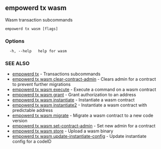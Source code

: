 ## empowerd tx wasm

Wasm transaction subcommands

```
empowerd tx wasm [flags]
```

### Options

```
  -h, --help   help for wasm
```

### SEE ALSO

* [empowerd tx](empowerd_tx.md)	 - Transactions subcommands
* [empowerd tx wasm clear-contract-admin](empowerd_tx_wasm_clear-contract-admin.md)	 - Clears admin for a contract to prevent further migrations
* [empowerd tx wasm execute](empowerd_tx_wasm_execute.md)	 - Execute a command on a wasm contract
* [empowerd tx wasm grant](empowerd_tx_wasm_grant.md)	 - Grant authorization to an address
* [empowerd tx wasm instantiate](empowerd_tx_wasm_instantiate.md)	 - Instantiate a wasm contract
* [empowerd tx wasm instantiate2](empowerd_tx_wasm_instantiate2.md)	 - Instantiate a wasm contract with predictable address
* [empowerd tx wasm migrate](empowerd_tx_wasm_migrate.md)	 - Migrate a wasm contract to a new code version
* [empowerd tx wasm set-contract-admin](empowerd_tx_wasm_set-contract-admin.md)	 - Set new admin for a contract
* [empowerd tx wasm store](empowerd_tx_wasm_store.md)	 - Upload a wasm binary
* [empowerd tx wasm update-instantiate-config](empowerd_tx_wasm_update-instantiate-config.md)	 - Update instantiate config for a codeID

